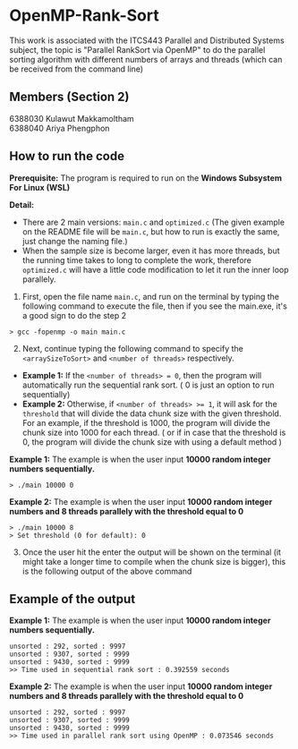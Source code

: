 # OpenMP-Rank-Sort

This work is associated with the ITCS443 Parallel and Distributed Systems subject, the topic is "Parallel RankSort via OpenMP" to do the parallel sorting algorithm with different numbers of arrays and threads (which can be received from the command line)

## Members (Section 2)
6388030 Kulawut Makkamoltham  
6388040 Ariya   Phengphon 

## How to run the code
**Prerequisite:** The program is required to run on the **Windows Subsystem For Linux (WSL)**

**Detail:**
- There are 2 main versions: `main.c` and `optimized.c` (The given example on the README file will be `main.c`, but how to run is exactly the same, just change the naming file.)
- When the sample size is become larger, even it has more threads, but the running time takes to long to complete the work, therefore `optimized.c` will have a little code modification to let it run the inner loop parallely.

1. First, open the file name `main.c`, and run on the terminal by typing the following command to execute the file, then if you see the main.exe, it's a good sign to do the step 2

```shell
> gcc -fopenmp -o main main.c
```

2. Next, continue typing the following command to specify the `<arraySizeToSort>` and `<number of threads>` respectively.  
- **Example 1:** If the `<number of threads> = 0`, then the program will automatically run the sequential rank sort. ( 0 is just an option to run sequentially)   
- **Example 2:** Otherwise, if `<number of threads> >= 1`, it will ask for the ```threshold``` that will divide the data chunk size with the given threshold. For an example, if the threshold is 1000, the program will divide the chunk size into 1000 for each thread. ( or if in case that the threshold is 0, the program will divide the chunk size with using a default method )

**Example 1:** The example is when the user input **10000 random integer numbers sequentially.**
```shell
> ./main 10000 0
```

**Example 2:** The example is when the user input **10000 random integer numbers and 8 threads parallely with the threshold equal to 0**
```shell
> ./main 10000 8
> Set threshold (0 for default): 0
```


3. Once the user hit the enter the output will be shown on the terminal (it might take a longer time to compile when the chunk size is bigger), this is the following output of the above command

## Example of the output

**Example 1:** The example is when the user input **10000 random integer numbers sequentially.**
```
unsorted : 292, sorted : 9997
unsorted : 9307, sorted : 9999
unsorted : 9430, sorted : 9999
>> Time used in sequential rank sort : 0.392559 seconds
```

**Example 2:** The example is when the user input **10000 random integer numbers and 8 threads parallely with the threshold equal to 0**
```
unsorted : 292, sorted : 9997
unsorted : 9307, sorted : 9999
unsorted : 9430, sorted : 9999
>> Time used in parallel rank sort using OpenMP : 0.073546 seconds
```


